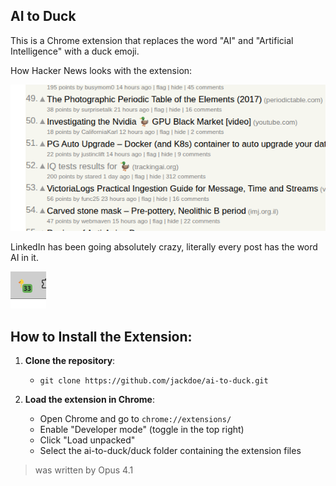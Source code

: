 
## AI to Duck

This is a Chrome extension that replaces the word "AI" and "Artificial Intelligence" with a duck emoji.

How Hacker News looks with the extension:

![hn](screenshots/hn.png)

LinkedIn has been going absolutely crazy, literally every post has the word AI in it.

![linkedin](screenshots/linkedin.png)

## How to Install the Extension:

1. **Clone the repository**:
   - `git clone https://github.com/jackdoe/ai-to-duck.git`


2. **Load the extension in Chrome**:
   - Open Chrome and go to `chrome://extensions/`
   - Enable "Developer mode" (toggle in the top right)
   - Click "Load unpacked"
   - Select the ai-to-duck/duck folder containing the extension files

> was written by Opus 4.1